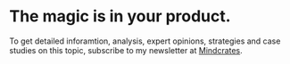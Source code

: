 # The magic is in your product.

To get detailed inforamtion, analysis, expert opinions, strategies and case studies on this topic, subscribe to my newsletter at [Mindcrates](https://codingnninja.substack.com).